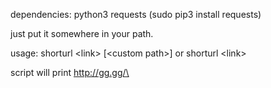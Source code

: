 dependencies:
    python3
    requests (sudo pip3 install requests)

just put it somewhere in your path.

usage:
    shorturl \<link> \[\<custom path>]
                or
    shorturl \<link>

script will print 
    http://gg.gg/\<generated-url>

